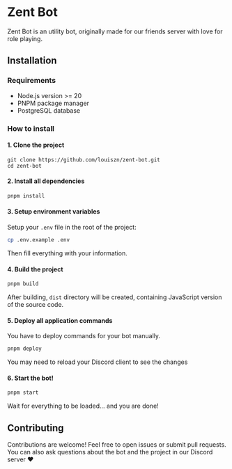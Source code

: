 # Zent Bot

Zent Bot is an utility bot, originally made for our friends server with love for role playing.

## Installation

### Requirements

- Node.js version >= 20
- PNPM package manager
- PostgreSQL database

### How to install

#### 1. Clone the project

```
git clone https://github.com/louiszn/zent-bot.git
cd zent-bot
```

#### 2. Install all dependencies

```sh
pnpm install
```

#### 3. Setup environment variables

Setup your `.env` file in the root of the project:

```sh
cp .env.example .env
```

Then fill everything with your information.

#### 4. Build the project

```sh
pnpm build
```

After building, `dist` directory will be created, containing JavaScript version of the source code.

#### 5. Deploy all application commands

You have to deploy commands for your bot manually.

```sh
pnpm deploy
```

You may need to reload your Discord client to see the changes

#### 6. Start the bot!

```sh
pnpm start
```

Wait for everything to be loaded... and you are done!

## Contributing

Contributions are welcome! Feel free to open issues or submit pull requests. You can also ask questions about the bot and the project in our Discord server ❤️
